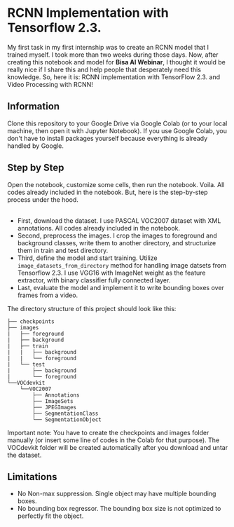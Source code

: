# RCNN Implementation with Tensorflow 2.3.
My first task in my first internship was to create an RCNN model that I trained myself. I took more than two weeks during those days.
Now, after creating this notebook and model for **Bisa AI Webinar**, I thought it would be really nice if I share this and help
people that desperately need this knowledge. So, here it is: RCNN implementation with TensorFlow 2.3. and Video Processing with RCNN!

## Information
Clone this repository to your Google Drive via Google Colab (or to your local machine, then open it with Jupyter Notebook).
If you use Google Colab, you don't have to install packages yourself because everything is already handled by Google.

## Step by Step
Open the notebook, customize some cells, then run the notebook. Voila. All codes already included in the notebook. But, here is the step-by-step process
under the hood.<br><br>
- First, download the dataset. I use PASCAL VOC2007 dataset with XML annotations. All codes already included in the notebook.
- Second, preprocess the images. I crop the images to foreground and background classes, write them to another directory, and structurize them in train and test directory.
- Third, define the model and start training. Utilize `image_datasets_from_directory` method for handling image datsets from Tensorflow 2.3. I use VGG16 with ImageNet weight as
the feature extractor, with binary classifier fully connected layer.
- Last, evaluate the model and implement it to write bounding boxes over frames from a video.

The directory structure of this project should look like this:
```
├── checkpoints
├── images
|   ├── foreground
|   ├── background
|   ├── train
|   |   ├── background
|   |   └── foreground
|   └── test
|       ├── background
|       └── foreground
└──VOCdevkit
    └──VOC2007
        ├── Annotations
        ├── ImageSets
        ├── JPEGImages
        ├── SegmentationClass
        └── SegmentationObject
```
Important note: You have to create the checkpoints and images folder manually (or insert some line of codes in the Colab for that purpose). The VOCdevkit folder
will be created automatically after you download and untar the dataset.
## Limitations
- No Non-max suppression. Single object may have multiple bounding boxes.
- No bounding box regressor. The bounding box size is not optimized to perfectly fit the object.
